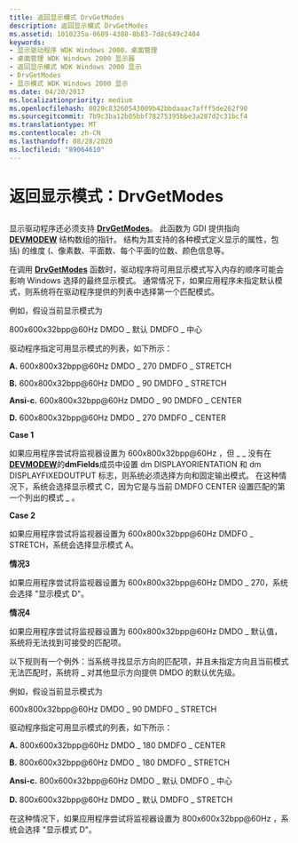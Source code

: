 ```yaml
---
title: 返回显示模式 DrvGetModes
description: 返回显示模式 DrvGetModes
ms.assetid: 1010235a-0609-4380-8b83-7d8c649c2404
keywords:
- 显示驱动程序 WDK Windows 2000，桌面管理
- 桌面管理 WDK Windows 2000 显示器
- 返回显示模式 WDK Windows 2000 显示
- DrvGetModes
- 显示模式 WDK Windows 2000 显示
ms.date: 04/20/2017
ms.localizationpriority: medium
ms.openlocfilehash: 8029c83260543009b42bbdaaac7afff5de262f90
ms.sourcegitcommit: 7b9c3ba12b05bbf78275395bbe3a287d2c31bcf4
ms.translationtype: MT
ms.contentlocale: zh-CN
ms.lasthandoff: 08/28/2020
ms.locfileid: "89064610"
---
```

# <a name="returning-display-modes-drvgetmodes"></a>返回显示模式：DrvGetModes


## <span id="ddk_returning_display_modes_drvgetmodes_gg"></span><span id="DDK_RETURNING_DISPLAY_MODES_DRVGETMODES_GG"></span>


显示驱动程序还必须支持 [**DrvGetModes**](/windows/desktop/api/winddi/nf-winddi-drvgetmodes)。 此函数为 GDI 提供指向 [**DEVMODEW**](/windows/desktop/api/wingdi/ns-wingdi-_devicemodew) 结构数组的指针。 结构为其支持的各种模式定义显示的属性，包括) 的维度 (、像素数、平面数、每个平面的位数、颜色信息等。

在调用 [**DrvGetModes**](/windows/desktop/api/winddi/nf-winddi-drvgetmodes) 函数时，驱动程序将可用显示模式写入内存的顺序可能会影响 Windows 选择的最终显示模式。 通常情况下，如果应用程序未指定默认模式，则系统将在驱动程序提供的列表中选择第一个匹配模式。

例如，假设当前显示模式为

800x600x32bpp@60Hz DMDO \_ 默认 DMDFO \_ 中心

驱动程序指定可用显示模式的列表，如下所示：

**A.** 600x800x32bpp@60Hz DMDO \_ 270 DMDFO \_ STRETCH

**B.** 600x800x32bpp@60Hz DMDO \_ 90 DMDFO \_ STRETCH

**Ansi-c.** 600x800x32bpp@60Hz DMDO \_ 90 DMDFO \_ CENTER

**D.** 600x800x32bpp@60Hz DMDO \_ 270 DMDFO \_ CENTER

**Case 1**

如果应用程序尝试将监视器设置为 600x800x32bpp@60Hz ，但 \_ \_ 没有在[**DEVMODEW**](/windows/desktop/api/wingdi/ns-wingdi-_devicemodew)的**dmFields**成员中设置 dm DISPLAYORIENTATION 和 dm DISPLAYFIXEDOUTPUT 标志，则系统必须选择方向和固定输出模式。 在这种情况下，系统会选择显示模式 C，因为它是与当前 DMDFO CENTER 设置匹配的第一个列出的模式 \_ 。

**Case 2**

如果应用程序尝试将监视器设置为 600x800x32bpp@60Hz DMDFO \_ STRETCH，系统会选择显示模式 A。

**情况3**

如果应用程序尝试将监视器设置为 600x800x32bpp@60Hz DMDO \_ 270，系统会选择 "显示模式 D"。

**情况4**

如果应用程序尝试将监视器设置为 600x800x32bpp@60Hz DMDO \_ 默认值，系统将无法找到可接受的匹配项。

以下规则有一个例外：当系统寻找显示方向的匹配项，并且未指定方向且当前模式无法匹配时，系统将 \_ 对其他显示方向提供 DMDO 的默认优先级。

例如，假设当前显示模式为

600x800x32bpp@60Hz DMDO \_ 90 DMDFO \_ STRETCH

驱动程序指定可用显示模式的列表，如下所示：

**A.** 800x600x32bpp@60Hz DMDO \_ 180 DMDFO \_ CENTER

**B.** 800x600x32bpp@60Hz DMDO \_ 180 DMDFO \_ STRETCH

**Ansi-c.** 800x600x32bpp@60Hz DMDO \_ 默认 DMDFO \_ 中心

**D.** 800x600x32bpp@60Hz DMDO \_ 默认 DMDFO \_ STRETCH

在这种情况下，如果应用程序尝试将监视器设置为 800x600x32bpp@60Hz ，系统会选择 "显示模式 D"。

 

